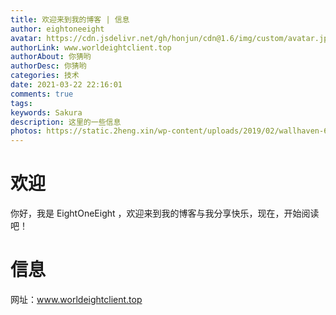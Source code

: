 ```yaml
---
title: 欢迎来到我的博客 | 信息
author: eightoneeight
avatar: https://cdn.jsdelivr.net/gh/honjun/cdn@1.6/img/custom/avatar.jpg
authorLink: www.worldeightclient.top
authorAbout: 你猜哟
authorDesc: 你猜哟
categories: 技术
date: 2021-03-22 22:16:01
comments: true
tags: 
keywords: Sakura
description: 这里的一些信息
photos: https://static.2heng.xin/wp-content/uploads/2019/02/wallhaven-672007-1-1024x576.png
---
```

# 欢迎

你好，我是 EightOneEight ，欢迎来到我的博客与我分享快乐，现在，开始阅读吧！

# 信息

网址：www.worldeightclient.top
